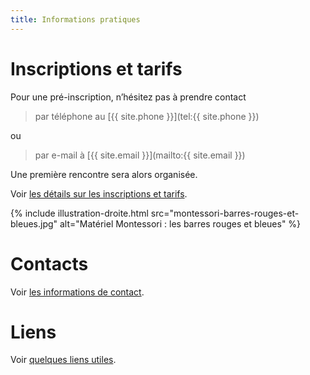 ```yaml
---
title: Informations pratiques
---
```


# Inscriptions et tarifs

Pour une pré-inscription, n’hésitez pas à prendre contact
> par téléphone au [{{ site.phone }}](tel:{{ site.phone }})

ou
> par e-mail à [{{ site.email }}](mailto:{{ site.email }})

Une première rencontre sera alors organisée.

Voir [les détails sur les inscriptions et tarifs](inscriptions.md).

{% include illustration-droite.html src="montessori-barres-rouges-et-bleues.jpg" alt="Matériel Montessori : les barres rouges et bleues" %}

# Contacts

Voir [les informations de contact](contact.md).

# Liens

Voir [quelques liens utiles](liens.md).

